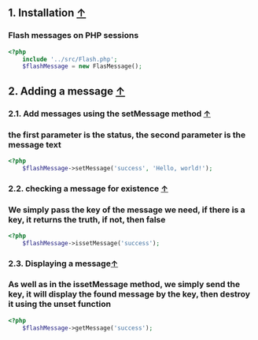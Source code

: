 <a name="index_block"></a>
<a name="block1"></a>
## 1. Installation [↑](#index_block)
### Flash messages on PHP sessions

```php
<?php
    include '../src/Flash.php';
    $flashMessage = new FlasMessage();
```
<a name="block2"></a>
## 2. Adding a message [↑](#index_block)

<a name="block2.1"></a>
### 2.1. Add messages using the setMessage method [↑](#index_block)
### the first parameter is the status, the second parameter is the message text

```php
<?php
    $flashMessage->setMessage('success', 'Hello, world!');
```

<a name="block2.2"></a>
### 2.2. checking a message for existence [↑](#index_block)
### We simply pass the key of the message we need, if there is a key, it returns the truth, if not, then false

```php
<?php
    $flashMessage->issetMessage('success');
```

<a name="block2.3"></a>
### 2.3. Displaying a message[↑](#index_block)
### As well as in the issetMessage method, we simply send the key, it will display the found message by the key, then destroy it using the unset function

```php
<?php
    $flashMessage->getMessage('success');
```